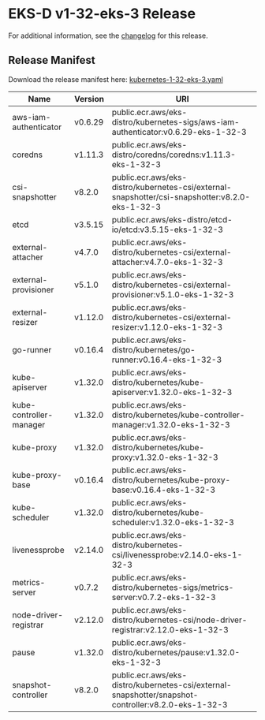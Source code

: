 # EKS-D v1-32-eks-3 Release

For additional information, see the [changelog](CHANGELOG-v1-32-eks-3.md) for this release.

## Release Manifest

Download the release manifest here: [kubernetes-1-32-eks-3.yaml](https://distro.eks.amazonaws.com/kubernetes-1-32/kubernetes-1-32-eks-3.yaml)

| Name | Version | URI |
|------|---------|-----|
| aws-iam-authenticator | v0.6.29 | public.ecr.aws/eks-distro/kubernetes-sigs/aws-iam-authenticator:v0.6.29-eks-1-32-3 |
| coredns | v1.11.3 | public.ecr.aws/eks-distro/coredns/coredns:v1.11.3-eks-1-32-3 |
| csi-snapshotter | v8.2.0 | public.ecr.aws/eks-distro/kubernetes-csi/external-snapshotter/csi-snapshotter:v8.2.0-eks-1-32-3 |
| etcd | v3.5.15 | public.ecr.aws/eks-distro/etcd-io/etcd:v3.5.15-eks-1-32-3 |
| external-attacher | v4.7.0 | public.ecr.aws/eks-distro/kubernetes-csi/external-attacher:v4.7.0-eks-1-32-3 |
| external-provisioner | v5.1.0 | public.ecr.aws/eks-distro/kubernetes-csi/external-provisioner:v5.1.0-eks-1-32-3 |
| external-resizer | v1.12.0 | public.ecr.aws/eks-distro/kubernetes-csi/external-resizer:v1.12.0-eks-1-32-3 |
| go-runner | v0.16.4 | public.ecr.aws/eks-distro/kubernetes/go-runner:v0.16.4-eks-1-32-3 |
| kube-apiserver | v1.32.0 | public.ecr.aws/eks-distro/kubernetes/kube-apiserver:v1.32.0-eks-1-32-3 |
| kube-controller-manager | v1.32.0 | public.ecr.aws/eks-distro/kubernetes/kube-controller-manager:v1.32.0-eks-1-32-3 |
| kube-proxy | v1.32.0 | public.ecr.aws/eks-distro/kubernetes/kube-proxy:v1.32.0-eks-1-32-3 |
| kube-proxy-base | v0.16.4 | public.ecr.aws/eks-distro/kubernetes/kube-proxy-base:v0.16.4-eks-1-32-3 |
| kube-scheduler | v1.32.0 | public.ecr.aws/eks-distro/kubernetes/kube-scheduler:v1.32.0-eks-1-32-3 |
| livenessprobe | v2.14.0 | public.ecr.aws/eks-distro/kubernetes-csi/livenessprobe:v2.14.0-eks-1-32-3 |
| metrics-server | v0.7.2 | public.ecr.aws/eks-distro/kubernetes-sigs/metrics-server:v0.7.2-eks-1-32-3 |
| node-driver-registrar | v2.12.0 | public.ecr.aws/eks-distro/kubernetes-csi/node-driver-registrar:v2.12.0-eks-1-32-3 |
| pause | v1.32.0 | public.ecr.aws/eks-distro/kubernetes/pause:v1.32.0-eks-1-32-3 |
| snapshot-controller | v8.2.0 | public.ecr.aws/eks-distro/kubernetes-csi/external-snapshotter/snapshot-controller:v8.2.0-eks-1-32-3 |
